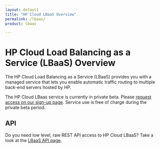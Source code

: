 ```yaml
---
layout: default
title: "HP Cloud LBaaS Overview"
permalink: /lbaas/
product: lbaas

---
```

# HP Cloud Load Balancing as a Service (LBaaS) Overview

The HP Cloud Load Balancing as a Service (LBaaS) provides you with a managed service that lets you enable automatic traffic routing to multiple back-end servers hosted by HP.  


The HP Cloud LBaas service is currently in private beta.  Please [request access on our sign-up page](https://horizon.hpcloud.com/landing/pbr/hpext:lbaas).  Service use is free of charge during the private beta period.


## API
Do you need low level, raw REST API access to HP Cloud LBaaS?  Take a look at the [LBaaS API page](/api/lbaas/).
